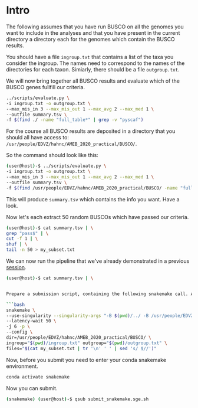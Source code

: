 # Intro

The following assumes that you have run BUSCO on all the genomes you want to include in the analyses and that you have present in the current directory a directory each for the genomes which contain the BUSCO results.

You should have a file `ingroup.txt` that contains a list of the taxa you consider the ingroup. The names need to correspond to the names of the directories for each taxon. Simiarly, there should be a file `outgroup.txt`.

We will now bring together all BUSCO results and evaluate which of the BUSCO genes fullfill our criteria.

```bash
../scripts/evaluate.py \
-i ingroup.txt -o outgroup.txt \
--max_mis_in 3 --max_mis_out 1 --max_avg 2 --max_med 1 \
--outfile summary.tsv \
-f $(find ./ -name "full_table*" | grep -v "pyscaf")
```

For the course all BUSCO results are deposited in a directory that you should all have access to:
`/usr/people/EDVZ/hahnc/AMEB_2020_practical/BUSCO/`.

So the command should look like this:

```bash
(user@host)-$ ../scripts/evaluate.py \
-i ingroup.txt -o outgroup.txt \
--max_mis_in 3 --max_mis_out 1 --max_avg 2 --max_med 1 \
--outfile summary.tsv \
-f $(find /usr/people/EDVZ/hahnc/AMEB_2020_practical/BUSCO/ -name "full_table*" | grep -v "pyscaf")
```

This will produce `summary.tsv` which contains the info you want. Have a look.

Now let's each extract 50 random BUSCOs which have passed our criteria.
```bash
(user@host)-$ cat summary.tsv | \
grep "pass$" | \
cut -f 1 | \
shuf | \
tail -n 50 > my_subset.txt
```

We can now run the pipeline that we've already demonstrated in a previous [session](https://github.com/chrishah/AMEB_HPC_Snakemake).


```bash
(user@host)-$ cat summary.tsv | \


Prepare a submission script, containing the following snakemake call. An example is [here](https://github.com/chrishah/AMEB_2020_practical/blob/master/BUSCO/submit_snakemake.sge.sh).

```bash
snakemake \
--use-singularity --singularity-args "-B $(pwd)/../ -B /usr/people/EDVZ/hahnc/AMEB_2020_practical/BUSCO/" \
--latency-wait 50 \
-j 6 -p \
--config \
dir=/usr/people/EDVZ/hahnc/AMEB_2020_practical/BUSCO/ \
ingroup="$(pwd)/ingroup.txt" outgroup="$(pwd)/outgroup.txt" \
files="$(cat my_subset.txt | tr '\n' ' ' | sed 's/ $//')"
```

Now, before you submit you need to enter your conda snakemake environment.
```bash
conda activate snakemake
```

Now you can submit.
```bash
(snakemake) (user@host)-$ qsub submit_snakemake.sge.sh
```


